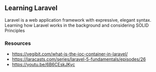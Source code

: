 

## Learning Laravel

Laravel is a web application framework with expressive, elegant syntax. Learning how Laravel works in the background and considering SOLID Principles

### Resources
- https://vegibit.com/what-is-the-ioc-container-in-laravel/
- https://laracasts.com/series/laravel-5-fundamentals/episodes/26
- https://youtu.be/6B6CEskJKyc

